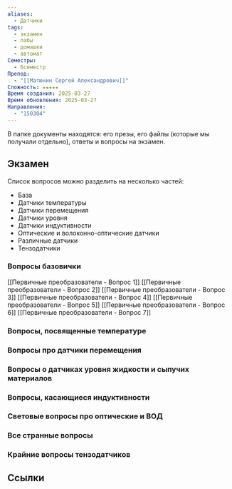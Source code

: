 ```yaml
---
aliases:
  - Датчики
tags:
  - экзамен
  - лабы
  - домашки
  - автомат
Семестры:
  - 6семестр
Препод:
  - "[[Матюнин Сергей Александрович]]"
Сложность: ★★★★★
Время создания: 2025-03-27
Время обновления: 2025-03-27
Направления:
  - "150304"
---
```

В папке документы находятся: его презы, его файлы (которые мы получали отдельно), ответы и вопросы на экзамен.

## Экзамен

Список вопросов можно разделить на несколько частей:
- База
- Датчики температуры
- Датчики перемещения
- Датчики уровня
- Датчики индуктивности
- Оптические и волоконно-оптические датчики
- Различные датчики
- Тензодатчики
### Вопросы базовички
[[Первичные преобразователи - Вопрос 1]]
[[Первичные преобразователи - Вопрос 2]]
[[Первичные преобразователи - Вопрос 3]]
[[Первичные преобразователи - Вопрос 4]]
[[Первичные преобразователи - Вопрос 5]]
[[Первичные преобразователи - Вопрос 6]]
[[Первичные преобразователи - Вопрос 7]]
### Вопросы, посвященные температуре
### Вопросы про датчики перемещения
### Вопросы о датчиках уровня жидкости и сыпучих материалов
### Вопросы, касающиеся индуктивности
### Световые вопросы про оптические и ВОД
### Все странные вопросы
### Крайние вопросы тензодатчиков
## Ссылки

